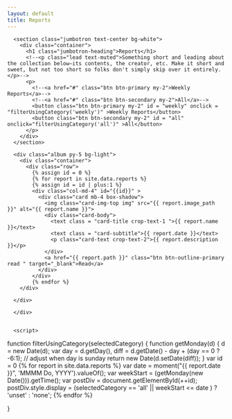 ```yaml
---
layout: default
title: Reports
---
```

<style type="text/css">

    /*.head {*/
    /*    position: relative;*/
    /*    padding-top: 80px*/
    /*}*/
    .card-title {
        font-size: 18px;
    }
    .card-subtitle {
        font-size: 12px;
    }
    .card {
      /*width: 300px;*/
      height: 450px;
    }

    body {
    padding-top: 90px;
    }
    .read {
      width: 80px;
      margin: 20px;
      float: bottom;
    }
/*    .d-flex > div {*/
/*      margin: 10px;*/
/*    }*/

    .dropdown{
      display: none !important;
    }
    .img {
      padding: 15px;
      object-fit: contain;
width: 100%;
height: 200px;
    }
    
    .crop-text-1 {
  -webkit-line-clamp: 1;
  overflow : hidden;
  text-overflow: ellipsis;
  display: -webkit-box;
  -webkit-box-orient: vertical;
}
.crop-text-2 {
  -webkit-line-clamp: 3;
  overflow : hidden;
  text-overflow: ellipsis;
  display: -webkit-box;
  -webkit-box-orient: vertical;
}

</style>

<div>

      <section class="jumbotron text-center bg-white">
        <div class="container">
          <h1 class="jumbotron-heading">Reports</h1>
          <!--<p class="lead text-muted">Something short and leading about the collection below—its contents, the creator, etc. Make it short and sweet, but not too short so folks don't simply skip over it entirely.</p>-->
          <p>
            <!--<a href="#" class="btn btn-primary my-2">Weekly Reports</a>-->
            <!--<a href="#" class="btn btn-secondary my-2">All</a>-->
            <button class="btn btn-primary my-2" id = "weekly" onclick = "filterUsingCategory('weekly')" >Weekly Reports</button>
            <button class="btn btn-secondary my-2" id = "all" onclick="filterUsingCategory('all')" >All</button>
          </p>
        </div>
      </section>

      <div class="album py-5 bg-light">
        <div class="container">
          <div class="row">
            {% assign id = 0 %}
            {% for report in site.data.reports %} 
            {% assign id = id | plus:1 %}
            <div class="col-md-4" id="{{id}}" >
              <div class="card mb-4 box-shadow">
                <img class="card-img-top img" src="{{ report.image_path }}" alt="{{ report.name }}">
                <div class="card-body">
                  <text class = "card-title crop-text-1 ">{{ report.name }}</text>
                  <text class = "card-subtitle">{{ report.date }}</text>
                  <p class="card-text crop-text-2">{{ report.description }}</p> 
                </div>
                <a href="{{ report.path }}" class="btn btn-outline-primary read " target="_blank">Read</a>
              </div>
            </div>
            {% endfor %}
        </div>
        
      </div>
      
      </div>
      
      
      <script>
      
      
  function filterUsingCategory(selectedCategory) {
  function getMonday(d) {
    d = new Date(d);
    var day = d.getDay(),
    diff = d.getDate() - day + (day == 0 ? -6:1); // adjust when day is sunday
  return new Date(d.setDate(diff));
  }
  var id = 0
  {% for report in site.data.reports %}
    var date = moment("{{ report.date }}", 'MMMM Do, YYYY').valueOf();
    var weekStart = (getMonday(new Date())).getTime();
    var postDiv = document.getElementById(++id);
    postDiv.style.display =
        (selectedCategory == 'all' || weekStart <= date ) 
          ? 'unset' 
          : 'none';
    {% endfor %}
    
  }
</script>


